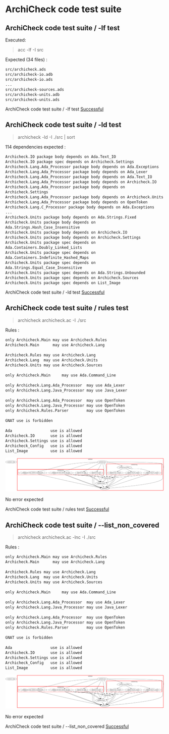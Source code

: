 
# ArchiCheck code test suite



##  ArchiCheck code test suite / -lf test

  Executed:  

  > acc -lf -I src  

  Expected (34 files) :  

```  
src/archicheck.ads
src/archicheck-io.adb
src/archicheck-io.ads
...
src/archicheck-sources.ads
src/archicheck-units.adb
src/archicheck-units.ads
```  


ArchiCheck code test suite / -lf test [Successful](archicheck.md#archicheck-code-test-suite---lf-test)

##  ArchiCheck code test suite / -ld test

  > archicheck -ld -I ./src | sort  

  114 dependencies expected :  

```  
Archicheck.IO package body depends on Ada.Text_IO
Archicheck.IO package spec depends on Archicheck.Settings
Archicheck.Lang.Ada_Processor package body depends on Ada.Exceptions
Archicheck.Lang.Ada_Processor package body depends on Ada_Lexer
Archicheck.Lang.Ada_Processor package body depends on Ada.Text_IO
Archicheck.Lang.Ada_Processor package body depends on Archicheck.IO
Archicheck.Lang.Ada_Processor package body depends on Archicheck.Settings
Archicheck.Lang.Ada_Processor package body depends on Archicheck.Units
Archicheck.Lang.Ada_Processor package body depends on OpenToken
Archicheck.Lang.C_Processor package body depends on Ada.Exceptions
...
Archicheck.Units package body depends on Ada.Strings.Fixed
Archicheck.Units package body depends on Ada.Strings.Hash_Case_Insensitive
Archicheck.Units package body depends on Archicheck.IO
Archicheck.Units package body depends on Archicheck.Settings
Archicheck.Units package spec depends on Ada.Containers.Doubly_Linked_Lists
Archicheck.Units package spec depends on Ada.Containers.Indefinite_Hashed_Maps
Archicheck.Units package spec depends on Ada.Strings.Equal_Case_Insensitive
Archicheck.Units package spec depends on Ada.Strings.Unbounded
Archicheck.Units package spec depends on Archicheck.Sources
Archicheck.Units package spec depends on List_Image
```  


ArchiCheck code test suite / -ld test [Successful](archicheck.md#archicheck-code-test-suite---ld-test)

##  ArchiCheck code test suite / rules test

  > archicheck archicheck.ac -I ./src  

  Rules :  

```  
only Archicheck.Main may use Archicheck.Rules
Archicheck.Main      may use Archicheck.Lang

Archicheck.Rules may use Archicheck.Lang
Archicheck.Lang  may use Archicheck.Units
Archicheck.Units may use Archicheck.Sources

only Archicheck.Main     may use Ada.Command_Line

only Archicheck.Lang.Ada_Processor  may use Ada_Lexer 
only Archicheck.Lang.Java_Processor may use Java_Lexer

only Archicheck.Lang.Ada_Processor  may use OpenToken 
only Archicheck.Lang.Java_Processor may use OpenToken
only Archicheck.Rules.Parser        may use OpenToken

GNAT use is forbidden

Ada                 use is allowed
Archicheck.IO       use is allowed
Archicheck.Settings use is allowed
Archicheck_Config   use is allowed
List_Image          use is allowed
```  

  ![ArchiCheck dependencies view](ac_view.png)  

  No error expected  


ArchiCheck code test suite / rules test [Successful](archicheck.md#archicheck-code-test-suite--rules-test)

##  ArchiCheck code test suite / --list_non_covered

  > archicheck archicheck.ac -lnc -I ./src  

  Rules :  

```  
only Archicheck.Main may use Archicheck.Rules
Archicheck.Main      may use Archicheck.Lang

Archicheck.Rules may use Archicheck.Lang
Archicheck.Lang  may use Archicheck.Units
Archicheck.Units may use Archicheck.Sources

only Archicheck.Main     may use Ada.Command_Line

only Archicheck.Lang.Ada_Processor  may use Ada_Lexer 
only Archicheck.Lang.Java_Processor may use Java_Lexer

only Archicheck.Lang.Ada_Processor  may use OpenToken 
only Archicheck.Lang.Java_Processor may use OpenToken
only Archicheck.Rules.Parser        may use OpenToken

GNAT use is forbidden

Ada                 use is allowed
Archicheck.IO       use is allowed
Archicheck.Settings use is allowed
Archicheck_Config   use is allowed
List_Image          use is allowed
```  

  ![ArchiCheck dependencies view](ac_view.png)  

  No error expected  


ArchiCheck code test suite / --list_non_covered [Successful](archicheck.md#archicheck-code-test-suite----listnoncovered)
